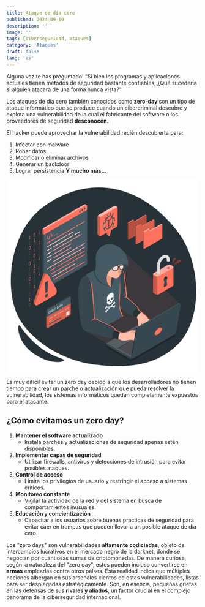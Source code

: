 ```yaml
---
title: Ataque de día cero
published: 2024-09-19
description: ''
image: ''
tags: [ciberseguridad, ataques]
category: 'Ataques'
draft: false 
lang: 'es'
---
```


Alguna vez te has preguntado: “Si bien los programas y aplicaciones actuales tienen métodos de seguridad bastante confiables, ¿Qué sucedería si alguien atacara de una forma nunca vista?”

Los ataques de día cero también conocidos como **zero-day** son un tipo de ataque informático que se produce cuando un cibercriminal descubre y explota una vulnerabilidad de la cual el fabricante del software o los proveedores de seguridad **desconocen.**

El hacker puede aprovechar la vulnerabilidad recién descubierta para:

1. Infectar con malware
2. Robar datos 
3. Modificar o eliminar archivos
4. Generar un backdoor
5. Lograr persistencia
**Y mucho más...** 

![a1](img/Hacker-amico.png)

Es muy difícil evitar un zero day debido a que los desarrolladores no tienen tiempo para crear un parche o actualización que pueda resolver la vulnerabilidad, los sistemas informáticos quedan completamente expuestos para el atacante.

## ¿Cómo evitamos un zero day?

1. **Mantener el software actualizado**
   - Instala parches y actualizaciones de seguridad apenas estén disponibles.
2. **Implementar capas de seguridad**
   - Utilizar firewalls, antivirus y detecciones de intrusión para evitar posibles ataques.
3. **Control de acceso**
   - Limita los privilegios de usuario y restringir el acceso a sistemas críticos.
4. **Monitoreo constante**
   - Vigilar la actividad de la red y del sistema en busca de comportamientos inusuales.
5. **Educación y concientización**
   - Capacitar a los usuarios sobre buenas practicas de seguridad para evitar caer en trampas que pueden llevar a un posible ataque de día cero.

Los "zero days" son vulnerabilidades **altamente codiciadas**, objeto de intercambios lucrativos en el mercado negro de la darknet, donde se negocian por cuantiosas sumas de criptomonedas. 
De manera curiosa, según la naturaleza del "zero day", estos pueden incluso convertirse en **armas** empleadas contra otros países. Esta realidad indica que múltiples naciones albergan en sus arsenales cientos de estas vulnerabilidades, listas para ser desplegadas estratégicamente. Son, en esencia, pequeñas grietas en las defensas de sus **rivales y aliados**, un factor crucial en el complejo panorama de la ciberseguridad internacional.
